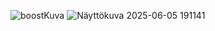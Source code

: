 
![boostKuva](https://github.com/user-attachments/assets/947a15da-1521-4852-97dd-917d9e5fce6d)
![Näyttökuva 2025-06-05 191141](https://github.com/user-attachments/assets/5dfc8854-1326-4b22-934d-abe4add77154)

